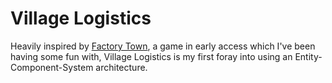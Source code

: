 # Village Logistics

Heavily inspired by [Factory Town](https://easmussen.itch.io/factory-town), a game in early access which I've been having some fun with, Village Logistics is my first foray into using an Entity-Component-System architecture.


